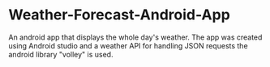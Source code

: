 # Weather-Forecast-Android-App
An android app that displays the whole day's weather. The app was created using Android studio and a weather API 
for handling JSON requests the android library "volley" is used.
